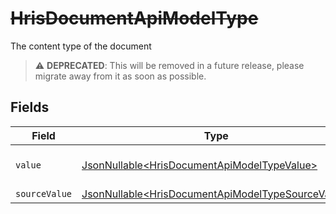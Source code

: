 # ~~HrisDocumentApiModelType~~

The content type of the document

> :warning: **DEPRECATED**: This will be removed in a future release, please migrate away from it as soon as possible.


## Fields

| Field                                                                                                                | Type                                                                                                                 | Required                                                                                                             | Description                                                                                                          |
| -------------------------------------------------------------------------------------------------------------------- | -------------------------------------------------------------------------------------------------------------------- | -------------------------------------------------------------------------------------------------------------------- | -------------------------------------------------------------------------------------------------------------------- |
| `value`                                                                                                              | [JsonNullable\<HrisDocumentApiModelTypeValue>](../../models/components/HrisDocumentApiModelTypeValue.md)             | :heavy_minus_sign:                                                                                                   | The category of the file                                                                                             |
| `sourceValue`                                                                                                        | [JsonNullable\<HrisDocumentApiModelTypeSourceValue>](../../models/components/HrisDocumentApiModelTypeSourceValue.md) | :heavy_minus_sign:                                                                                                   | N/A                                                                                                                  |